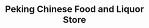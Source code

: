 ---
title: "Peking Chinese Food and Liquor Store"
url: /chesapeake-beach/peking-chinese-food-and-liquor-store/
shop: alcohol
---